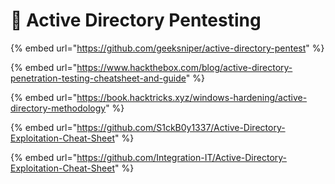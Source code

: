 # 🎯 Active Directory Pentesting

{% embed url="https://github.com/geeksniper/active-directory-pentest" %}

{% embed url="https://www.hackthebox.com/blog/active-directory-penetration-testing-cheatsheet-and-guide" %}

{% embed url="https://book.hacktricks.xyz/windows-hardening/active-directory-methodology" %}

{% embed url="https://github.com/S1ckB0y1337/Active-Directory-Exploitation-Cheat-Sheet" %}

{% embed url="https://github.com/Integration-IT/Active-Directory-Exploitation-Cheat-Sheet" %}
